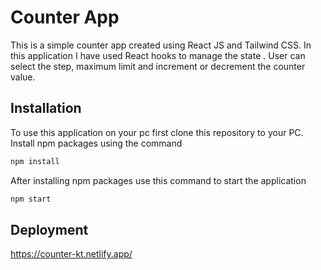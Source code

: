 # Counter App

This is a simple counter app created using React JS and Tailwind CSS. In this application I have used React hooks to manage the state . User can select the step, maximum limit and increment or decrement the counter value. 

## Installation

To use this application on your pc first clone this repository to your PC.
Install npm packages using the command

```bash
npm install
````
After installing npm packages use this command to start the application

```bash
npm start
````
## Deployment

https://counter-kt.netlify.app/
